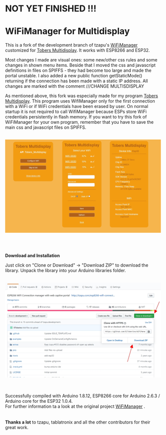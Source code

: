# NOT YET FINISHED !!!
# WiFiManager for Multidisplay
This is a fork of the development branch of tzapu's [WiFiManager](https://github.com/tzapu/WiFiManager/tree/development) customized for [Tobers Multidisplay](https://github.com/ElToberino/Tobers_Multidisplay). It works with ESP8266 and ESP32.

Most changes I made are visual ones: some new/other css rules and some changes in shown menu items.
Beside that I moved the css and javascript definitions in files on SPIFFS - they had become too large and made the portal unstable. I also added a new public function getStaticMode() returning if the connection has been made with a static IP address.
All changes are marked with the comment ///CHANGE MULTISDISPLAY

As mentioned above, this fork was especially made for my program [Tobers Multidisplay](https://github.com/ElToberino/Tobers_Multidisplay). This program uses WifiManager only for the first connection with a WiFi or if WiFi credentials have been erased by user. On normal startup it is not required to call WifiManager because ESPs store WiFi credentials persistently in flash memory. If you want to try this fork of WiFiManager for your own program, remember that you have to save the main css and javascript files on SPIFFS.<br>
<br>
<p align="center">
    <img src="pics/captive_portal.jpg" width="700">
</p>
<br>
<br>

**Download and Installation**

Just click on "Clone or Download" -> "Download ZIP" to download the library.
Unpack the library into your Arduino libraries folder.<br>
<br>
<p align="center">
    <img src="pics/howto.jpg" width="700">
<br><br><br></p>

Successfully compiled with Arduino 1.8.12, ESP8266 core for Arduino 2.6.3 / Arduino core for the ESP32 1.0.4.<br>
For further information ta a look at the original project [WiFiManager](https://github.com/tzapu/WiFiManager/tree/development) .
<br>
<br>
<br>
<b>Thanks a lot</b> to tzapu, tablatronix and all the other contributors for their great work.

